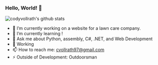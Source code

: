 ### Hello, World! 👋
![codyvollrath's github stats](https://github-readme-stats.vercel.app/api?username=codyvollrath&count_private=true)
- 🔭 I’m currently working on a  website for a lawn care company.
- 🌱 I’m currently learning <anything I can>!
- 💬 Ask me about Python, assembly, C#, .NET, and Web Development
- 🏢 Working 
- 📫 How to reach me: cvollrath97@gmail.com
- ⚡ Outside of Development: Outdoorsman
<!--
**CodyVollrath/CodyVollrath** is a ✨ _special_ ✨ repository because its `README.md` (this file) appears on your GitHub profile.
-->
